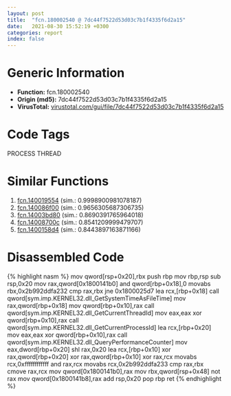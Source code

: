 ```yaml
---
layout: post
title:  "fcn.180002540 @ 7dc44f7522d53d03c7b1f4335f6d2a15"
date:   2021-08-30 15:52:19 +0300
categories: report
index: false
---
```


# Generic Information
- **Function:** fcn.180002540
- **Origin (md5):** 7dc44f7522d53d03c7b1f4335f6d2a15
- **VirusTotal:** [virustotal.com/gui/file/7dc44f7522d53d03c7b1f4335f6d2a15][virustotal_ref]

# Code Tags
<span class="tag" id="PROCESS">PROCESS</span>
<span class="tag" id="THREAD">THREAD</span>


# Similar Functions

1. [fcn.140019554][similar_1_ref] (sim.: 0.9998900981078187)
2. [fcn.140086f00][similar_2_ref] (sim.: 0.9656305687306735)
3. [fcn.14003bd80][similar_3_ref] (sim.: 0.8690391765964018)
4. [fcn.14008700c][similar_4_ref] (sim.: 0.8541209999479707)
5. [fcn.1400158d4][similar_5_ref] (sim.: 0.8443897163871166)


# Disassembled Code

{% highlight nasm %}
mov qword[rsp+0x20],rbx
push rbp
mov rbp,rsp
sub rsp,0x20
mov rax,qword[0x1800141b0]
and qword[rbp+0x18],0
movabs rbx,0x2b992ddfa232
cmp rax,rbx
jne 0x1800025d7
lea rcx,[rbp+0x18]
call qword[sym.imp.KERNEL32.dll_GetSystemTimeAsFileTime]
mov rax,qword[rbp+0x18]
mov qword[rbp+0x10],rax
call qword[sym.imp.KERNEL32.dll_GetCurrentThreadId]
mov eax,eax
xor qword[rbp+0x10],rax
call qword[sym.imp.KERNEL32.dll_GetCurrentProcessId]
lea rcx,[rbp+0x20]
mov eax,eax
xor qword[rbp+0x10],rax
call qword[sym.imp.KERNEL32.dll_QueryPerformanceCounter]
mov eax,dword[rbp+0x20]
shl rax,0x20
lea rcx,[rbp+0x10]
xor rax,qword[rbp+0x20]
xor rax,qword[rbp+0x10]
xor rax,rcx
movabs rcx,0xffffffffffff
and rax,rcx
movabs rcx,0x2b992ddfa233
cmp rax,rbx
cmove rax,rcx
mov qword[0x1800141b0],rax
mov rbx,qword[rsp+0x48]
not rax
mov qword[0x1800141b8],rax
add rsp,0x20
pop rbp
ret
{% endhighlight %}


[similar_1_ref]: /report/fcn.140019554@c5b958b285b208bffd52d8455e15d93a
[similar_2_ref]: /report/fcn.140086f00@aa94a542c4d350c292b6898de288bcf0
[similar_3_ref]: /report/fcn.14003bd80@3bee9e0608c478ffce0d10559aae732b
[similar_4_ref]: /report/fcn.14008700c@aa94a542c4d350c292b6898de288bcf0
[similar_5_ref]: /report/fcn.1400158d4@c4af5ec7826361dc5a22db79be296638
[virustotal_ref]: https://www.virustotal.com/gui/file/7dc44f7522d53d03c7b1f4335f6d2a15